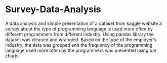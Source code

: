 # Survey-Data-Analysis
A data analysis and simple presentation of a dataset from kaggle website a survey about the type of programming language is used more often by different programmers from different industry.
Using pandas library the dataset was cleaned and wrangled.
Based on the type of the employer's industry, the data was grouped and the frequency of  the programming language used more often by the programmers was presented using bar charts.
